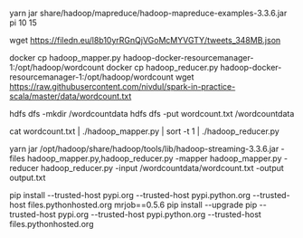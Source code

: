 yarn jar share/hadoop/mapreduce/hadoop-mapreduce-examples-3.3.6.jar pi 10 15

wget https://filedn.eu/l8b10yrRGnQjVGoMcMYVGTY/tweets_348MB.json

docker cp hadoop_mapper.py hadoop-docker-resourcemanager-1:/opt/hadoop/wordcount
docker cp hadoop_reducer.py hadoop-docker-resourcemanager-1:/opt/hadoop/wordcount
wget https://raw.githubusercontent.com/nivdul/spark-in-practice-scala/master/data/wordcount.txt

hdfs dfs -mkdir /wordcountdata
hdfs dfs -put wordcount.txt /wordcountdata

cat wordcount.txt | ./hadoop_mapper.py | sort -t 1 | ./hadoop_reducer.py

yarn jar /opt/hadoop/share/hadoop/tools/lib/hadoop-streaming-3.3.6.jar -files hadoop_mapper.py,hadoop_reducer.py -mapper hadoop_mapper.py -reducer hadoop_reducer.py -input /wordcountdata/wordcount.txt -output output.txt

pip install --trusted-host pypi.org --trusted-host pypi.python.org --trusted-host files.pythonhosted.org mrjob==0.5.6
pip install --upgrade pip --trusted-host pypi.org --trusted-host pypi.python.org --trusted-host files.pythonhosted.org
